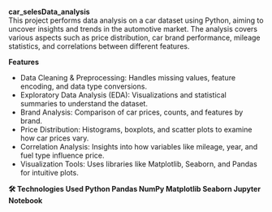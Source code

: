 <b>car_selesData_analysis</b> <br>
This project performs data analysis on a car dataset using Python, aiming to uncover insights and trends in the automotive market. The analysis covers various aspects such as price distribution, car brand performance, mileage statistics, and correlations between different features.

<b>Features</b>
- Data Cleaning & Preprocessing: Handles missing values, feature encoding, and data type conversions.
- Exploratory Data Analysis (EDA): Visualizations and statistical summaries to understand the dataset.
- Brand Analysis: Comparison of car prices, counts, and features by brand.
- Price Distribution: Histograms, boxplots, and scatter plots to examine how car prices vary.
- Correlation Analysis: Insights into how variables like mileage, year, and fuel type influence price.
- Visualization Tools: Uses libraries like Matplotlib, Seaborn, and Pandas for intuitive plots.

<b>🛠️ Technologies Used<b>
Python
Pandas
NumPy
Matplotlib
Seaborn
Jupyter Notebook
